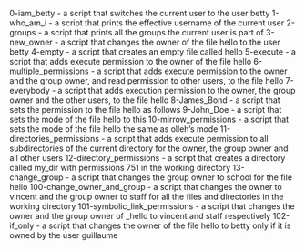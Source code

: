 0-iam_betty - a script that switches the current user to the user betty
1-who_am_i - a script that prints the effective username of the current user
2-groups - a script that prints all the groups the current user is part of
3-new_owner - a script that changes the owner of the file hello to the user betty
4-empty - a script that creates an empty file called hello
5-execute - a script that adds execute permission to the owner of the file hello
6-multiple_permissions - a script that adds execute permission to the owner and the group owner, and read permission to other users, to the file hello
7-everybody - a script that adds execution permission to the owner, the group owner and the other users, to the file hello
8-James_Bond - a script that sets the permission to the file hello as follows
9-John_Doe - a script that sets the mode of the file hello to this
10-mirrow_permissions - a script that sets the mode of the file hello the same as olleh’s mode
11-directories_permissions - a script that adds execute permission to all subdirectories of the current directory for the owner, the group owner and all other users
12-directory_permissions - a script that creates a directory called my_dir with permissions 751 in the working directory
13-change_group - a script that changes the group owner to school for the file hello
100-change_owner_and_group - a script that changes the owner to vincent and the group owner to staff for all the files and directories in the working directory
101-symbolic_link_permissions - a script that changes the owner and the group owner of _hello to vincent and staff respectively
102-if_only - a script that changes the owner of the file hello to betty only if it is owned by the user guillaume
